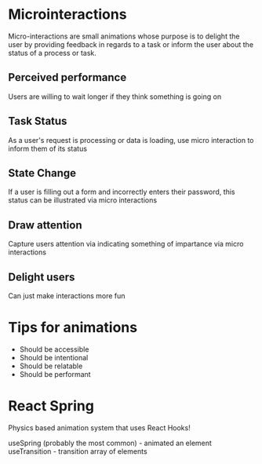 # Microinteractions

Micro-interactions are small animations whose purpose is to delight the user by providing feedback in regards to a task or inform the user about the status of a process or task.

## Perceived performance

Users are willing to wait longer if they think something is going on

## Task Status

As a user's request is processing or data is loading, use micro interaction to inform them of its status

## State Change

If a user is filling out a form and incorrectly enters their password, this status can be illustrated via micro interactions

## Draw attention

Capture users attention via indicating something of impartance via micro interactions

## Delight users

Can just make interactions more fun

# Tips for animations

- Should be accessible
- Should be intentional
- Should be relatable
- Should be performant

# React Spring

Physics based animation system that uses React Hooks!

useSpring (probably the most common) - animated an element
useTransition - transition array of elements
